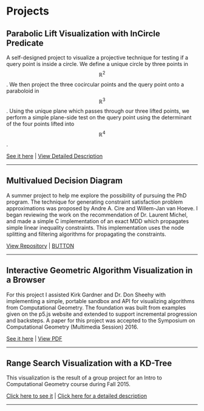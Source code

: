 <h1>Projects</h1>

<h2>Parabolic Lift Visualization with InCircle Predicate</h2>

A self-designed project to visualize a projective technique for testing if a query point is inside a circle. We define a unique circle by three points in $$\mathbb{R}^2$$. We then project the three cocircular points and the query point onto a paraboloid in $$\mathbb{R}^3$$. Using the unique plane which passes through our three lifted points, we perform a simple plane-side test on the query point using the determinant of the four points lifted into $$\mathbb{R}^4$$.

<a class="button-blank" href="https://decision-mouse.github.io/parabolic_lift/">See it here</a>  |  <a class="button-blank" href="hhttps://github.com/decision-mouse/parabolic_lift">View Detailed Description</a>

<hr>

<h2>Multivalued Decision Diagram</h2>

A summer project to help me explore the possibility of pursuing the PhD program. The technique for generating constraint satisfaction problem approximations was proposed by Andre A. Cire and Willem-Jan van Hoeve. I began reviewing the work on the recommendation of Dr. Laurent Michel, and made a simple C implementation of an exact MDD which propagates simple linear inequality constraints. This implementation uses the node splitting and filtering algorithms for propagating the constraints.


<a class="button-blank" href="https://github.com/decision-mouse/simple-mdd">View Repository</a>  |  <a class="button-blank" href="#">BUTTON</a>

<hr>

<h2>Interactive Geometric Algorithm Visualization in a Browser</h2>

For this project I assisted Kirk Gardner and Dr. Don Sheehy with implementing a simple, portable sandbox and API for visualizing algorithms from Computational Geometry. The foundation was built from examples given on the p5.js website and extended to support incremental progression and backsteps. A paper for this project was accepted to the Symposium on Computational Geometry (Multimedia Session) 2016.

<a class="button-blank" href="http://compugeom.github.io/">See it here</a>  |  <a class="button-blank" href="http://donsheehy.net/research/asselin16interactive.pdf">View PDF</a>

<hr>

<h2>Range Search Visualization with a KD-Tree </h2>

This visualization is the result of a group project for an Intro to Computational Geometry course during Fall 2015.

<a class="button-blank" href="http://ifthermal.com/projects/RangeApp/">Click here to see it</a>  |  <a class="button-blank" href="#">Click here for a detailed description</a>

<hr>
